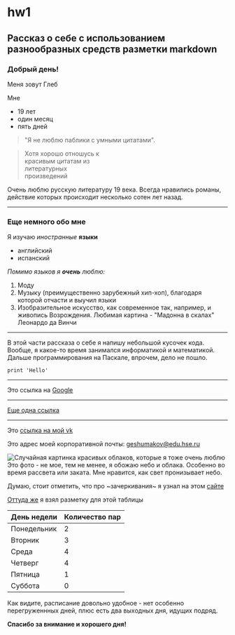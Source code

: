# hw1
## Рассказ о себе с использованием разнообразных средств разметки markdown
### Добрый день!

Меня зовут Глеб 

Мне   
* 19 лет
* один месяц
* пять дней
> "Я не люблю паблики с умными цитатами".

> Хотя хорошо отношусь к   
красивым цитатам из  
литературных  
произведений   

  Очень люблю русскую литературу 19 века. Всегда нравились романы, действие которых происходит несколько сотен лет назад.
* * *
### Еще немного обо мне

Я изучаю *иностранные* **языки**

+ английский
+ испанский 

*Помимо языков я **очень** люблю:*

1. Моду  
2. Музыку (преимущественно зарубежный хип-хоп), благодаря которой отчасти и выучил языки   
3. Изобразительное искусство, как современное так, например, и живопись Возрождения. Любимая картина - "Мадонна в скалах" Леонардо да Винчи
-------------
    
В этой части рассказа о себе я напишу небольшой кусочек кода. Вообще, я какое-то время занимался информатикой и математикой. Дальше программирования на Паскале, впрочем, дело не пошло.

    print 'Hello'
    
   
   
************
Это ссылка на [Google] 

[Google]: http://google.com

-----------

[Еще одна ссылка][2]

[2]: http://yandex.ru "Яндекс"

************

Это [ссылка на мой vk](http://vk.com/glebshumakov "VK")

Это адрес моей корпоративной почты: <geshumakov@edu.hse.ru>

![Случайная картинка красивых облаков, которые я тоже очень люблю](http://www.weatherwizkids.com/wp-content/uploads/2015/02/fractus-clouds.jpg )  Это фото - не мое, тем не менее, я обожаю небо и облака. Особенно во время рассвета или заката. Мне нравится, как свет пронизывает небо.


Думаю, стоит отметить, что про ~зачеркивания~ я узнал на этом [сайте]

[сайте]: http://paulradzkov.com/2014/markdown_cheatsheet/

[Оттуда же] я взял разметку для этой таблицы

[Оттуда же]: http://paulradzkov.com/2014/markdown_cheatsheet/

| День недели | Количество пар|
| ------------- | ------------- |
| Понедельник |    2|
| Вторник     |    3|
| Среда       |    4|
| Четверг     |    4|
| Пятница     |    1|
| Суббота     |    0|

Как видите, расписание довольно удобное - нет особенно перегруженнных дней, плюс есть два выходных дня, идущих подряд.

**Спасибо за внимание и хорошего дня!**
